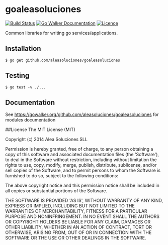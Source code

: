 # goaleasoluciones

[![Build Status](https://travis-ci.org/aleasoluciones/goaleasoluciones.svg?branch=master)](https://travis-ci.org/aleasoluciones/goaleasoluciones)
[![Go Walker Documentation](https://img.shields.io/badge/Go%20Walker-API%20Documentation-blue.svg)](https://gowalker.org/github.com/aleasoluciones/goaleasoluciones)
[![Licence](https://img.shields.io/badge/Licence-MIT-brightgreen.svg)](https://www.tldrlegal.com/l/mit)


Common libraries for writing go services/applications.

## Installation

```
$ go get github.com/aleasoluciones/goaleasoluciones
```

## Testing

```
$ go test -v ./...
```

## Documentation

See https://gowalker.org/github.com/aleasoluciones/goaleasoluciones for modules documentation

##License
The MIT License (MIT)

Copyright (c) 2014 Alea Soluciones SLL

Permission is hereby granted, free of charge, to any person obtaining a copy of this software and associated documentation files (the 'Software'), to deal in the Software without restriction, including without limitation the rights to use, copy, modify, merge, publish, distribute, sublicense, and/or sell copies of the Software, and to permit persons to whom the Software is furnished to do so, subject to the following conditions:

The above copyright notice and this permission notice shall be included in all copies or substantial portions of the Software.

THE SOFTWARE IS PROVIDED 'AS IS', WITHOUT WARRANTY OF ANY KIND, EXPRESS OR IMPLIED, INCLUDING BUT NOT LIMITED TO THE WARRANTIES OF MERCHANTABILITY, FITNESS FOR A PARTICULAR PURPOSE AND NONINFRINGEMENT. IN NO EVENT SHALL THE AUTHORS OR COPYRIGHT HOLDERS BE LIABLE FOR ANY CLAIM, DAMAGES OR OTHER LIABILITY, WHETHER IN AN ACTION OF CONTRACT, TORT OR OTHERWISE, ARISING FROM, OUT OF OR IN CONNECTION WITH THE SOFTWARE OR THE USE OR OTHER DEALINGS IN THE SOFTWARE.
